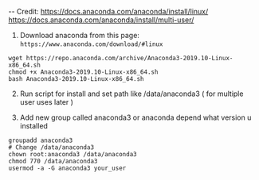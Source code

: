 -- Credit:
https://docs.anaconda.com/anaconda/install/linux/
https://docs.anaconda.com/anaconda/install/multi-user/

1. Download anaconda from this page: `https://www.anaconda.com/download/#linux`
```
wget https://repo.anaconda.com/archive/Anaconda3-2019.10-Linux-x86_64.sh
chmod +x Anaconda3-2019.10-Linux-x86_64.sh
bash Anaconda3-2019.10-Linux-x86_64.sh

```
2. Run script for install and set path like /data/anaconda3 ( for multiple user uses later )

3. Add new group called anaconda3 or anaconda depend what version u installed
```
groupadd anaconda3
# Change /data/anaconda3
chown root:anaconda3 /data/anaconda3
chmod 770 /data/anaconda3
usermod -a -G anaconda3 your_user
```



